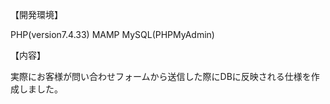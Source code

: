 【開発環境】

PHP(version7.4.33)
MAMP
MySQL(PHPMyAdmin)


【内容】

実際にお客様が問い合わせフォームから送信した際にDBに反映される仕様を作成しました。
